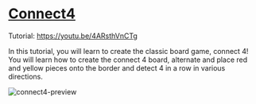 # [Connect4](https://youtu.be/4ARsthVnCTg)
Tutorial: https://youtu.be/4ARsthVnCTg

In this tutorial, you will learn to create the classic board game, connect 4! You will learn how to create the connect 4 board, alternate and place red and yellow pieces onto the border and detect 4 in a row in various directions.

![connect4-preview](https://user-images.githubusercontent.com/78777681/163065856-2c814271-3084-4f55-bfc4-0060699cb063.png)
